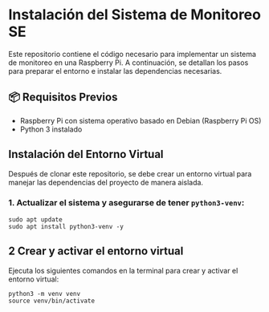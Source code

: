 # Instalación del Sistema de Monitoreo SE

Este repositorio contiene el código necesario para implementar un sistema de monitoreo en una Raspberry Pi. A continuación, se detallan los pasos para preparar el entorno e instalar las dependencias necesarias.

## 📦 Requisitos Previos

- Raspberry Pi con sistema operativo basado en Debian (Raspberry Pi OS)
- Python 3 instalado

##  Instalación del Entorno Virtual

Después de clonar este repositorio, se debe crear un entorno virtual para manejar las dependencias del proyecto de manera aislada.

### 1. Actualizar el sistema y asegurarse de tener `python3-venv`:

```
sudo apt update
sudo apt install python3-venv -y
```

## 2️ Crear y activar el entorno virtual

Ejecuta los siguientes comandos en la terminal para crear y activar el entorno virtual:

```
python3 -m venv venv
source venv/bin/activate

```
